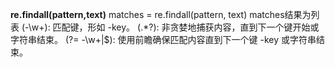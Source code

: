 
**re.findall(pattern,text)**
matches = re.findall(pattern, text)
matches结果为列表
(-\w+): 匹配键，形如 -key。
(.*?): 非贪婪地捕获内容，直到下一个键开始或字符串结束。
(?= -\w+|$): 使用前瞻确保匹配内容直到下一个键 -key 或字符串结束。